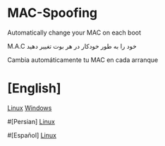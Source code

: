 # MAC-Spoofing

Automatically change your MAC on each boot

M.A.C خود را به طور خودکار در هر بوت تغییر دهید

Cambia automáticamente tu MAC en cada arranque

# [English]
  [Linux](https://github.com/SobrioRiot/MAC-Spoofing/blob/main/English.md) 
  [Windows](https://github.com/SobrioRiot/MAC-Spoofing/blob/main/MAC_Address_Spoofing_for_Windows_English.md)
 
 #[Persian]
  [Linux](https://github.com/SobrioRiot/MAC-Spoofing/blob/main/Persian.md) 


 #[Español]
  [Linux](https://github.com/SobrioRiot/MAC-Spoofing/blob/main/Spanish.md) 
 

# 

